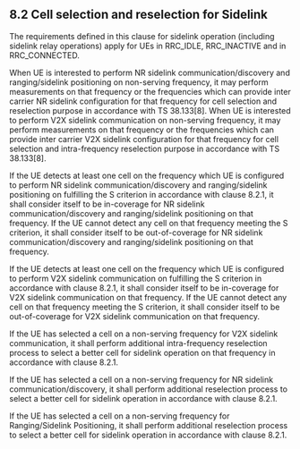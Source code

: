 ## 8.2 Cell selection and reselection for Sidelink

The requirements defined in this clause for sidelink operation
(including sidelink relay operations) apply for UEs in RRC_IDLE,
RRC_INACTIVE and in RRC_CONNECTED.

When UE is interested to perform NR sidelink communication/discovery and
ranging/sidelink positioning on non-serving frequency, it may perform
measurements on that frequency or the frequencies which can provide
inter carrier NR sidelink configuration for that frequency for cell
selection and reselection purpose in accordance with TS 38.133\[8\].
When UE is interested to perform V2X sidelink communication on
non-serving frequency, it may perform measurements on that frequency or
the frequencies which can provide inter carrier V2X sidelink
configuration for that frequency for cell selection and intra-frequency
reselection purpose in accordance with TS 38.133\[8\].

If the UE detects at least one cell on the frequency which UE is
configured to perform NR sidelink communication/discovery and
ranging/sidelink positioning on fulfilling the S criterion in accordance
with clause 8.2.1, it shall consider itself to be in-coverage for NR
sidelink communication/discovery and ranging/sidelink positioning on
that frequency. If the UE cannot detect any cell on that frequency
meeting the S criterion, it shall consider itself to be out-of-coverage
for NR sidelink communication/discovery and ranging/sidelink positioning
on that frequency.

If the UE detects at least one cell on the frequency which UE is
configured to perform V2X sidelink communication on fulfilling the S
criterion in accordance with clause 8.2.1, it shall consider itself to
be in-coverage for V2X sidelink communication on that frequency. If the
UE cannot detect any cell on that frequency meeting the S criterion, it
shall consider itself to be out-of-coverage for V2X sidelink
communication on that frequency.

If the UE has selected a cell on a non-serving frequency for V2X
sidelink communication, it shall perform additional intra-frequency
reselection process to select a better cell for sidelink operation on
that frequency in accordance with clause 8.2.1.

If the UE has selected a cell on a non-serving frequency for NR sidelink
communication/discovery, it shall perform additional reselection process
to select a better cell for sidelink operation in accordance with clause
8.2.1.

If the UE has selected a cell on a non-serving frequency for
Ranging/Sidelink Positioning, it shall perform additional reselection
process to select a better cell for sidelink operation in accordance
with clause 8.2.1.